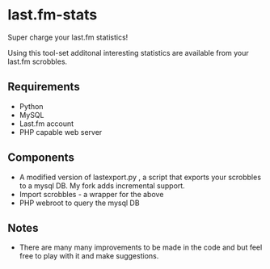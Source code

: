 # last.fm-stats
Super charge your last.fm statistics!

Using this tool-set additonal interesting statistics are available from your last.fm scrobbles.

## Requirements
 - Python
 - MySQL
 - Last.fm account
 - PHP capable web server

## Components
 - A modified version of lastexport.py , a script that exports your scrobbles to a mysql DB. My fork adds incremental support.
 - Import scrobbles - a wrapper for the above
 - PHP webroot to query the mysql DB


## Notes
 - There are many many improvements to be made in the code and but feel free to play with it and make suggestions.
